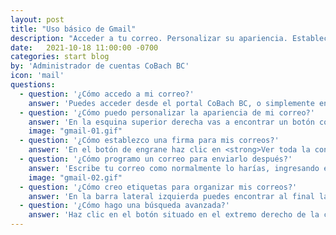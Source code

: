 ```yaml
---
layout: post
title: "Uso básico de Gmail"
description: "Acceder a tu correo. Personalizar su apariencia. Establecer una firma. Crear etiquetas para organizar tu correo. Búsqueda avanzada."
date:   2021-10-18 11:00:00 -0700
categories: start blog
by: 'Administrador de cuentas CoBach BC'
icon: 'mail'
questions:
  - question: '¿Cómo accedo a mi correo?'
    answer: 'Puedes acceder desde el portal CoBach BC, o simplemente entrar a <a href="http://mail.google.com/mail?hl=es-419" target="_blank">www.gmail.com</a> e ingresar tu correo CoBach BC y tu contraseña para acceder rápidamente.'
  - question: '¿Cómo puedo personalizar la apariencia de mi correo?'
    answer: 'En la esquina superior derecha vas a encontrar un botón con un dibujo de un engrane. Este engrane abre el menú de configuración, donde verás las opciones de vista para tus correos, así como las opciones de temas de color o imágnees de fondo.'
    image: "gmail-01.gif"
  - question: '¿Cómo establezco una firma para mis correos?'
    answer: 'En el botón de engrane haz clic en <strong>Ver toda la configuración</strong>. Verás varias pestañas, y estarás en la titulada <strong>General</strong>. En ella desplázate hacia abajo y casi al final de la página verás el apartado de firma. Ingresa la información que deseas que aparezca. Cuando hayas terminado, debes bajar hasta el final de la página y hacer clic en Guardar cambios.'
  - question: '¿Cómo programo un correo para enviarlo después?'
    answer: 'Escribe tu correo como normalmente lo harías, ingresando el o los destinatarios, asunto, cuerpo del mensaje y archivos adjuntos. Una vez lo hayas terminado de redactar haz clic en la flecha hacia abajo del botón enviar y verás la opción <strong>Programar envío</strong>, selecciónala. Elige la fecha cuando quieres enviarlo y dale en aceptar. Tu correo se guardará y se enviará automáticamente en la fecha y hora señaladas.'
    image: "gmail-02.gif"
  - question: '¿Cómo creo etiquetas para organizar mis correos?'
    answer: 'En la barra lateral izquierda puedes encontrar al final la opción para crear etiquetas. Puedes crear todas las que necesites y mover tus correos a las que correspondan para que lo mantengas organizado.'
  - question: '¿Cómo hago una búsqueda avanzada?'
    answer: 'Haz clic en el botón situado en el extremo derecho de la casilla de búsqueda de correo. Esto abrirá un menú con opciones de búsqueda. Puedes buscar correos por remitente, destinatario, asunto palabras que contiene, si tiene o no archivos adjuntos, entre otras opciones. Esto te permite refinar los criterios de búsqueda y encontrar rápidamente la información que necesitas.'
---
```


